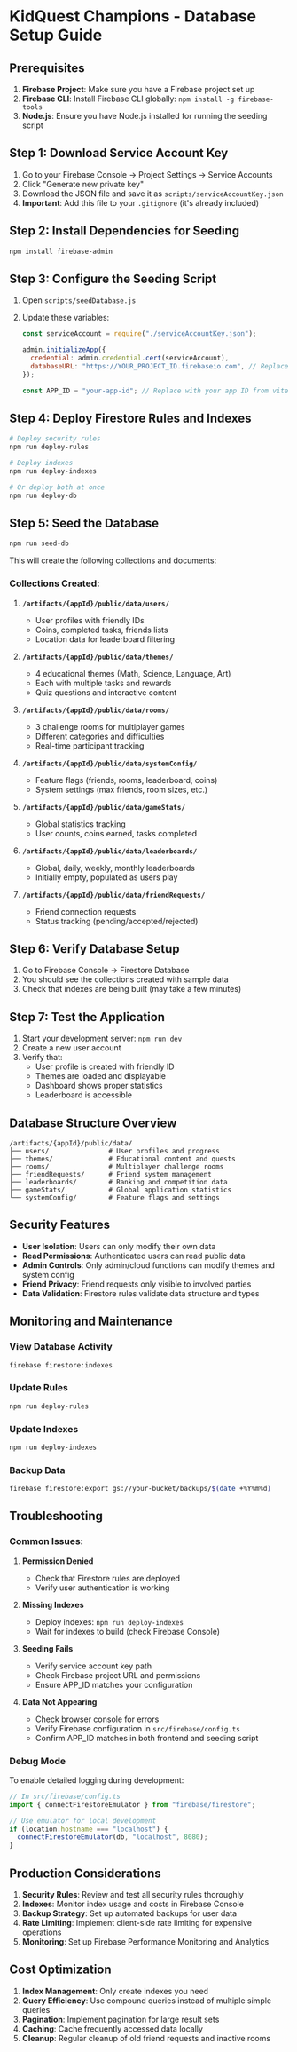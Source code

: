 # KidQuest Champions - Database Setup Guide

## Prerequisites

1. **Firebase Project**: Make sure you have a Firebase project set up
2. **Firebase CLI**: Install Firebase CLI globally: `npm install -g firebase-tools`
3. **Node.js**: Ensure you have Node.js installed for running the seeding script

## Step 1: Download Service Account Key

1. Go to your Firebase Console → Project Settings → Service Accounts
2. Click "Generate new private key"
3. Download the JSON file and save it as `scripts/serviceAccountKey.json`
4. **Important**: Add this file to your `.gitignore` (it's already included)

## Step 2: Install Dependencies for Seeding

```bash
npm install firebase-admin
```

## Step 3: Configure the Seeding Script

1. Open `scripts/seedDatabase.js`
2. Update these variables:

   ```javascript
   const serviceAccount = require("./serviceAccountKey.json");

   admin.initializeApp({
     credential: admin.credential.cert(serviceAccount),
     databaseURL: "https://YOUR_PROJECT_ID.firebaseio.com", // Replace with your project URL
   });

   const APP_ID = "your-app-id"; // Replace with your app ID from vite.config.ts
   ```

## Step 4: Deploy Firestore Rules and Indexes

```bash
# Deploy security rules
npm run deploy-rules

# Deploy indexes
npm run deploy-indexes

# Or deploy both at once
npm run deploy-db
```

## Step 5: Seed the Database

```bash
npm run seed-db
```

This will create the following collections and documents:

### Collections Created:

1. **`/artifacts/{appId}/public/data/users/`**

   - User profiles with friendly IDs
   - Coins, completed tasks, friends lists
   - Location data for leaderboard filtering

2. **`/artifacts/{appId}/public/data/themes/`**

   - 4 educational themes (Math, Science, Language, Art)
   - Each with multiple tasks and rewards
   - Quiz questions and interactive content

3. **`/artifacts/{appId}/public/data/rooms/`**

   - 3 challenge rooms for multiplayer games
   - Different categories and difficulties
   - Real-time participant tracking

4. **`/artifacts/{appId}/public/data/systemConfig/`**

   - Feature flags (friends, rooms, leaderboard, coins)
   - System settings (max friends, room sizes, etc.)

5. **`/artifacts/{appId}/public/data/gameStats/`**

   - Global statistics tracking
   - User counts, coins earned, tasks completed

6. **`/artifacts/{appId}/public/data/leaderboards/`**

   - Global, daily, weekly, monthly leaderboards
   - Initially empty, populated as users play

7. **`/artifacts/{appId}/public/data/friendRequests/`**
   - Friend connection requests
   - Status tracking (pending/accepted/rejected)

## Step 6: Verify Database Setup

1. Go to Firebase Console → Firestore Database
2. You should see the collections created with sample data
3. Check that indexes are being built (may take a few minutes)

## Step 7: Test the Application

1. Start your development server: `npm run dev`
2. Create a new user account
3. Verify that:
   - User profile is created with friendly ID
   - Themes are loaded and displayable
   - Dashboard shows proper statistics
   - Leaderboard is accessible

## Database Structure Overview

```
/artifacts/{appId}/public/data/
├── users/               # User profiles and progress
├── themes/              # Educational content and quests
├── rooms/               # Multiplayer challenge rooms
├── friendRequests/      # Friend system management
├── leaderboards/        # Ranking and competition data
├── gameStats/           # Global application statistics
└── systemConfig/        # Feature flags and settings
```

## Security Features

- **User Isolation**: Users can only modify their own data
- **Read Permissions**: Authenticated users can read public data
- **Admin Controls**: Only admin/cloud functions can modify themes and system config
- **Friend Privacy**: Friend requests only visible to involved parties
- **Data Validation**: Firestore rules validate data structure and types

## Monitoring and Maintenance

### View Database Activity

```bash
firebase firestore:indexes
```

### Update Rules

```bash
npm run deploy-rules
```

### Update Indexes

```bash
npm run deploy-indexes
```

### Backup Data

```bash
firebase firestore:export gs://your-bucket/backups/$(date +%Y%m%d)
```

## Troubleshooting

### Common Issues:

1. **Permission Denied**

   - Check that Firestore rules are deployed
   - Verify user authentication is working

2. **Missing Indexes**

   - Deploy indexes: `npm run deploy-indexes`
   - Wait for indexes to build (check Firebase Console)

3. **Seeding Fails**

   - Verify service account key path
   - Check Firebase project URL and permissions
   - Ensure APP_ID matches your configuration

4. **Data Not Appearing**
   - Check browser console for errors
   - Verify Firebase configuration in `src/firebase/config.ts`
   - Confirm APP_ID matches in both frontend and seeding script

### Debug Mode

To enable detailed logging during development:

```javascript
// In src/firebase/config.ts
import { connectFirestoreEmulator } from "firebase/firestore";

// Use emulator for local development
if (location.hostname === "localhost") {
  connectFirestoreEmulator(db, "localhost", 8080);
}
```

## Production Considerations

1. **Security Rules**: Review and test all security rules thoroughly
2. **Indexes**: Monitor index usage and costs in Firebase Console
3. **Backup Strategy**: Set up automated backups for user data
4. **Rate Limiting**: Implement client-side rate limiting for expensive operations
5. **Monitoring**: Set up Firebase Performance Monitoring and Analytics

## Cost Optimization

1. **Index Management**: Only create indexes you need
2. **Query Efficiency**: Use compound queries instead of multiple simple queries
3. **Pagination**: Implement pagination for large result sets
4. **Caching**: Cache frequently accessed data locally
5. **Cleanup**: Regular cleanup of old friend requests and inactive rooms
